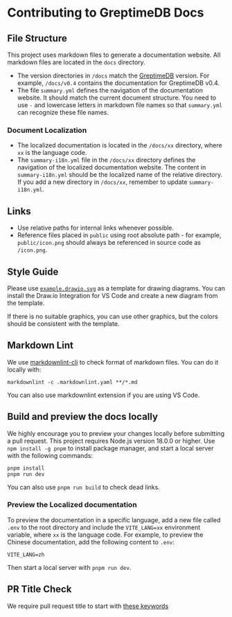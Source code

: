 # Contributing to GreptimeDB Docs

## File Structure

This project uses markdown files to generate a documentation website.
All markdown files are located in the `docs` directory.

- The version directories in `/docs` match the [GreptimeDB](https://github.com/GreptimeTeam/greptimedb) version.
For example, `/docs/v0.4` contains the documentation for GreptimeDB v0.4.
- The file `summary.yml` defines the navigation of the documentation website.
It should match the current document structure.
You need to use `-` and lowercase letters in markdown file names so that `summary.yml` can recognize these file names.

### Document Localization

- The localized documentation is located in the `/docs/xx` directory, where `xx` is the language code.
- The `summary-i18n.yml` file in the `/docs/xx` directory defines the navigation of the localized documentation website.
The content in `summary-i18n.yml` should be the localized name of the relative directory.
If you add a new directory in `/docs/xx`, remember to update `summary-i18n.yml`.

## Links

- Use relative paths for internal links whenever possible.
- Reference files placed in `public` using root absolute path - for example, `public/icon.png` should always be referenced in source code as `/icon.png`.

## Style Guide

Please use [`example.drawio.svg`](docs/example.drawio.svg) as a template for drawing diagrams.
You can install the Draw.io Integration for VS Code and create a new diagram from the template.

If there is no suitable graphics, you can use other graphics,
but the colors should be consistent with the template.

## Markdown Lint

We use [markdownlint-cli](https://github.com/DavidAnson/markdownlint) to check
format of markdown files. You can do it locally with:

```shell
markdownlint -c .markdownlint.yaml **/*.md
```

You can also use markdownlint extension if you are using VS Code.

## Build and preview the docs locally

We highly encourage you to preview your changes locally before submitting a pull request.
This project requires Node.js version 18.0.0 or higher.
Use `npm install -g pnpm` to install package manager, and start a local server with the following commands:

```shell
pnpm install
pnpm run dev
```

You can also use `pnpm run build` to check dead links.

### Preview the Localized documentation

To preview the documentation in a specific language,
add a new file called `.env` to the root directory and include the `VITE_LANG=xx` environment variable,
where `xx` is the language code.
For example, to preview the Chinese documentation, add the following content to `.env`:

```shell
VITE_LANG=zh
```

Then start a local server with `pnpm run dev`.

## PR Title Check

We require pull request title to start with [these
keywords](https://github.com/GreptimeTeam/docs/blob/main/.github/pr-title-checker-config.json#L7C1-L7C1)
